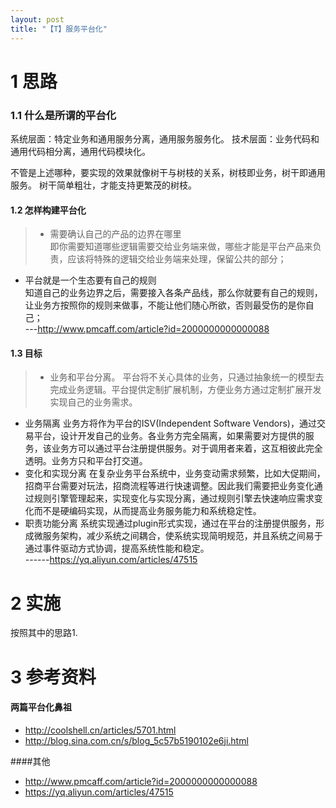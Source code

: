 ```yaml
---
layout: post
title: "【T】服务平台化"
---
```


# 1 思路

### 1.1 什么是所谓的平台化

系统层面：特定业务和通用服务分离，通用服务服务化。
技术层面：业务代码和通用代码相分离，通用代码模块化。

不管是上述哪种，要实现的效果就像树干与树枝的关系，树枝即业务，树干即通用服务。
树干简单粗壮，才能支持更繁茂的树枝。

#### 1.2 怎样构建平台化

> * 需要确认自己的产品的边界在哪里    
即你需要知道哪些逻辑需要交给业务端来做，哪些才能是平台产品来负责，应该将特殊的逻辑交给业务端来处理，保留公共的部分；    
* 平台就是一个生态要有自己的规则    
知道自己的业务边界之后，需要接入各条产品线，那么你就要有自己的规则，让业务方按照你的规则来做事，不能让他们随心所欲，否则最受伤的是你自己；    
---http://www.pmcaff.com/article?id=2000000000000088


#### 1.3 目标

> * 业务和平台分离。 平台将不关心具体的业务，只通过抽象统一的模型去完成业务逻辑。平台提供定制扩展机制，方便业务方通过定制扩展开发实现自己的业务需求。    
* 业务隔离 业务方将作为平台的ISV(Independent Software Vendors)，通过交易平台，设计开发自己的业务。各业务方完全隔离，如果需要对方提供的服务，该业务方可以通过平台注册提供服务。对于调用者来着，这互相彼此完全透明。业务方只和平台打交道。    
* 变化和实现分离 在复杂业务平台系统中，业务变动需求频繁，比如大促期间，招商平台需要对玩法，招商流程等进行快速调整。因此我们需要把业务变化通过规则引擎管理起来，实现变化与实现分离，通过规则引擎去快速响应需求变化而不是硬编码实现，从而提高业务服务能力和系统稳定性。    
* 职责功能分离 系统实现通过plugin形式实现，通过在平台的注册提供服务，形成微服务架构，减少系统之间耦合，使系统实现简明规范，并且系统之间易于通过事件驱动方式协调，提高系统性能和稳定。     
------https://yq.aliyun.com/articles/47515

# 2 实施

按照其中的思路1.

# 3 参考资料

#### 两篇平台化鼻祖

* http://coolshell.cn/articles/5701.html
* http://blog.sina.com.cn/s/blog_5c57b5190102e6ji.html

####其他

* http://www.pmcaff.com/article?id=2000000000000088
* https://yq.aliyun.com/articles/47515
